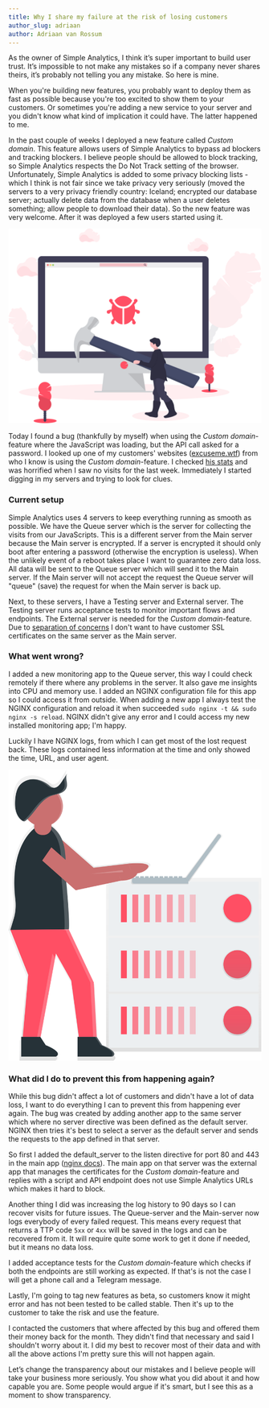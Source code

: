 ```yaml
---
title: Why I share my failure at the risk of losing customers
author_slug: adriaan
author: Adriaan van Rossum
---
```


As the owner of Simple Analytics, I think it’s super important to build user trust. It’s impossible to not make any mistakes so if a company never shares theirs, it’s probably not telling you any mistake. So here is mine.

When you're building new features, you probably want to deploy them as fast as possible because you're too excited to show them to your customers. Or sometimes you're adding a new service to your server and you didn't know what kind of implication it could have. The latter happened to me.

In the past couple of weeks I deployed a new feature called _Custom domain_. This feature allows users of Simple Analytics to bypass ad blockers and tracking blockers. I believe people should be allowed to block tracking, so Simple Analytics respects the Do Not Track setting of the browser. Unfortunately, Simple Analytics is added to some privacy blocking lists - which I think is not fair since we take privacy very seriously (moved the servers to a very privacy friendly country: Iceland; encrypted our database server; actually delete data from the database when a user deletes something; allow people to download their data). So the new feature was very welcome. After it was deployed a few users started using it.

<img class="limit-height" src="/images/bug.svg" alt="">

Today I found a bug (thankfully by myself) when using the _Custom domain_-feature where the JavaScript was loading, but the API call asked for a password. I looked up one of my customers' websites ([excuseme.wtf](https://excuseme.wtf/?ref=blog.simpleanalytics.io)) from who I know is using the _Custom domain_-feature. I checked [his stats](https://simpleanalytics.io/excuseme.wtf) and was horrified when I saw no visits for the last week. Immediately I started digging in my servers and trying to look for clues.

### Current setup

Simple Analytics uses 4 servers to keep everything running as smooth as possible. We have the Queue server which is the server for collecting the visits from our JavaScripts. This is a different server from the Main server because the Main server is encrypted. If a server is encrypted it should only boot after entering a password (otherwise the encryption is useless). When the unlikely event of a reboot takes place I want to guarantee zero data loss. All data will be sent to the Queue server which will send it to the Main server. If the Main server will not accept the request the Queue server will "queue" (save) the request for when the Main server is back up.

Next, to these servers, I have a Testing server and External server. The Testing server runs acceptance tests to monitor important flows and endpoints. The External server is needed for the _Custom domain_-feature. Due to [separation of concerns](https://en.wikipedia.org/wiki/Separation_of_concerns) I don't want to have customer SSL certificates on the same server as the Main server.

### What went wrong?

I added a new monitoring app to the Queue server, this way I could check remotely if there where any problems in the server. It also gave me insights into CPU and memory use. I added an NGINX configuration file for this app so I could access it from outside. When adding a new app I always test the NGINX configuration and reload it when succeeded `sudo nginx -t && sudo nginx -s reload`. NGINX didn't give any error and I could access my new installed monitoring app; I'm happy.

Luckily I have NGINX logs, from which I can get most of the lost request back. These logs contained less information at the time and only showed the time, URL, and user agent.

<img class="limit-height" src="/images/server.svg" alt="">

### What did I do to prevent this from happening again?

While this bug didn't affect a lot of customers and didn't have a lot of data loss, I want to do everything I can to prevent this from happening ever again. The bug was created by adding another app to the same server which where no server directive was been defined as the default server. NGINX then tries it's best to select a server as the default server and sends the requests to the app defined in that server.

So first I added the default_server to the listen directive for port 80 and 443 in the main app ([nginx docs](https://nginx.org/en/docs/http/server_names.html#miscellaneous_names)). The main app on that server was the external app that manages the certificates for the _Custom domain_-feature and replies with a script and API endpoint does not use Simple Analytics URLs which makes it hard to block. 

Another thing I did was increasing the log history to 90 days so I can recover visits for future issues. The Queue-server and the Main-server now logs everybody of every failed request. This means every request that returns a TTP code `5xx` or `4xx` will be saved in the logs and can be recovered from it. It will require quite some work to get it done if needed, but it means no data loss.

I added acceptance tests for the _Custom domain_-feature which checks if both the endpoints are still working as expected. If that's is not the case I will get a phone call and a Telegram message.

Lastly, I'm going to tag new features as beta, so customers know it might error and has not been tested to be called stable. Then it's up to the customer to take the risk and use the feature.

I contacted the customers that where affected by this bug and offered them their money back for the month. They didn't find that necessary and said I shouldn't worry about it. I did my best to recover most of their data and with all the above actions I'm pretty sure this will not happen again.

Let’s change the transparency about our mistakes and I believe people will take your business more seriously. You show what you did about it and how capable you are. Some people would argue if it's smart, but I see this as a moment to show transparency.
